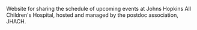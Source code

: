 Website for sharing the schedule of upcoming events at Johns Hopkins All Children's Hospital, hosted and managed by the postdoc association, JHACH. 
